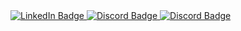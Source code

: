 <a href="https://www.linkedin.com/in/codingmustache/">
  <img src="https://img.shields.io/badge/LinkedIn-blue?style=for-the-badge&logo=linkedin&logoColor=white" alt="LinkedIn Badge"/>
</a>
<a href="https://discordapp.com/users/428306258366300170">
  <img src="https://img.shields.io/badge/Discord-purple?style=for-the-badge&logo=Discord&logoColor=white" alt="Discord Badge"/>
</a>
<a href="https://www.npmjs.com/~codingmustache">
  <img src="https://img.shields.io/badge/npm-CB3837?style=for-the-badge&logo=npm&logoColor=white" alt="Discord Badge"/>
</a>
